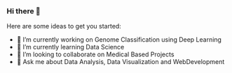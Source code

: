 ### Hi there 👋


Here are some ideas to get you started:

- 🔭 I’m currently working on Genome Classification using Deep Learning
- 🌱 I’m currently learning Data Science
- 👯 I’m looking to collaborate on Medical Based Projects
- 💬 Ask me about Data Analysis, Data Visualization and WebDevelopment
